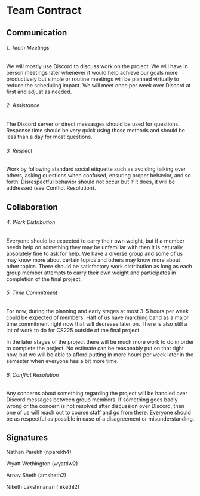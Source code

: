 # Team Contract

## Communication
###### 1. Team Meetings

We will mostly use Discord to discuss work on the project. We will have in person meetings later whenever it would help achieve our goals more productively but simple or routine meetings will be planned virtually to reduce the scheduling impact. We will meet once per week over Discord at first and adjust as needed.

###### 2. Assistance 

The Discord server or direct messasges should be used for questions. Response time should be very quick using those methods and should be less than a day for most questions.

###### 3. Respect

Work by following standard social etiquette such as avoiding talking over others, asking questions when confused, ensuring proper behavior, and so forth. Disrespectful behavior should not occur but if it does, it will be addressed (see Conflict Resolution).

## Collaboration

###### 4. Work Distribution

Everyone should be expected to carry their own weight, but if a member needs help on something they may be unfamiliar with then it is naturally absolutely fine to ask for help. We have a diverse group and some of us may know more about certain topics and others may know more about other topics. There should be satisfactory work distribution as long as each group member attempts to carry their own weight and participates in completion of the final project.

###### 5. Time Commitment

For now, during the planning and early stages at most 3-5 hours per week could be expected of members. Half of us have marching band as a major time commitment right now that will decrease later on. There is also still a lot of work to do for CS225 outside of the final project.

In the later stages of the project there will be much more work to do in order to complete the project. No estimate can be reasonably put on that right now, but we will be able to afford putting in more hours per week later in the semester when everyone has a bit more time.

###### 6. Conflict Resolution

Any concerns about something regarding the project will be handled over Discord messages between group members. If something goes badly wrong or the concern is not resolved after discussion over Discord, then one of us will reach out to course staff and go from there. Everyone should be as respectful as possible in case of a disagreement or misunderstanding.

## Signatures

Nathan Parekh (nparekh4)

Wyatt Wethington (wyattlw2)

Arnav Sheth (amsheth2)

Niketh Lakshmanan (nikethl2)